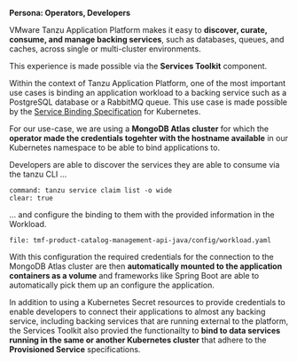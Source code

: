 **Persona: Operators, Developers**

VMware Tanzu Application Platform makes it easy to **discover, curate, consume, and manage backing services**, such as databases, queues, and caches, across single or multi-cluster environments. 

This experience is made possible via the **Services Toolkit** component. 

Within the context of Tanzu Application Platform, one of the most important use cases is binding an application workload to a backing service such as a PostgreSQL database or a RabbitMQ queue.
This use case is made possible by the [Service Binding Specification](https://github.com/k8s-service-bindings/spec) for Kubernetes. 

For our use-case, we are using a **MongoDB Atlas cluster** for which the **operator made the credentials togehter with the hostname available** in our Kubernetes namespace to be able to bind applications to.

Developers are able to discover the services they are able to consume via the tanzu CLI ...
```terminal:execute
command: tanzu service claim list -o wide
clear: true
```
... and configure the binding to them with the provided information in the Workload.
```editor:open-file
file: tmf-product-catalog-management-api-java/config/workload.yaml
```

With this configuration the required credentials for the connection to the MongoDB Atlas cluster are then **automatically mounted to the application containers as a volume** and frameworks like Spring Boot are able to automatically pick them up an configure the application.

In addition to using a Kubernetes Secret resources to provide credentials to enable developers to connect their applications to almost any backing service, including backing services that are running external to the platform, the Services Toolkit also provied the functionailty to **bind to data services running in the same or another Kubernetes cluster** that adhere to the **Provisioned Service** specifications.


